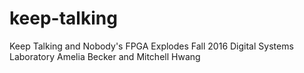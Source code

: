 # keep-talking
Keep Talking and Nobody's FPGA Explodes
Fall 2016 Digital Systems Laboratory 
Amelia Becker and Mitchell Hwang
